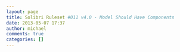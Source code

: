 ```yaml
---
layout: page
title: Solibri Ruleset #011 v4.0 - Model Should Have Components
date: 2013-05-07 17:37
author: michael
comments: true
categories: []
---
```


